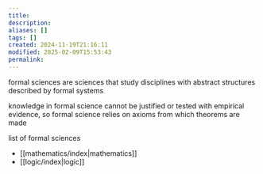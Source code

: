 ```yaml
---
title: 
description: 
aliases: []
tags: []
created: 2024-11-19T21:16:11
modified: 2025-02-09T15:53:43
permalink:
---
```


formal sciences are sciences that study disciplines with abstract structures described by formal systems

knowledge in formal science cannot be justified or tested with empirical evidence, so formal science relies on axioms from which theorems are made

list of formal sciences
- [[mathematics/index|mathematics]]
- [[logic/index|logic]]
